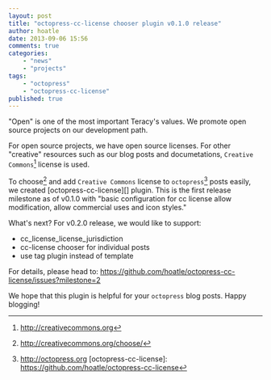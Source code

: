 ```yaml
---
layout: post
title: "octopress-cc-license chooser plugin v0.1.0 release"
author: hoatle
date: 2013-09-06 15:56
comments: true
categories:
    - "news"
    - "projects"
tags:
    - "octopress"
    - "octopress-cc-license"
published: true
---
```


"Open" is one of the most important Teracy's values. We promote open source projects on our
development path.

For open source projects, we have open source licenses. For other "creative" resources such as
our blog posts and documetations, `Creative Commons`[^1] license is used.

<!-- more -->

To choose[^2] and add `Creative Commons` license to `octopress`[^3] posts easily, we created
[octopress-cc-license][] plugin. This is the first release milestone as of v0.1.0 with "basic
configuration for cc license allow modification, allow commercial uses and icon styles."

What's next? For v0.2.0 release, we would like to support:

- cc_license_license_jurisdiction
- cc-license chooser for individual posts
- use tag plugin instead of template

For details, please head to: https://github.com/hoatle/octopress-cc-license/issues?milestone=2

We hope that this plugin is helpful for your `octopress` blog posts. Happy blogging!

[^1]: http://creativecommons.org
[^2]: http://creativecommons.org/choose/
[^3]: http://octopress.org
[octopress-cc-license]: https://github.com/hoatle/octopress-cc-license
